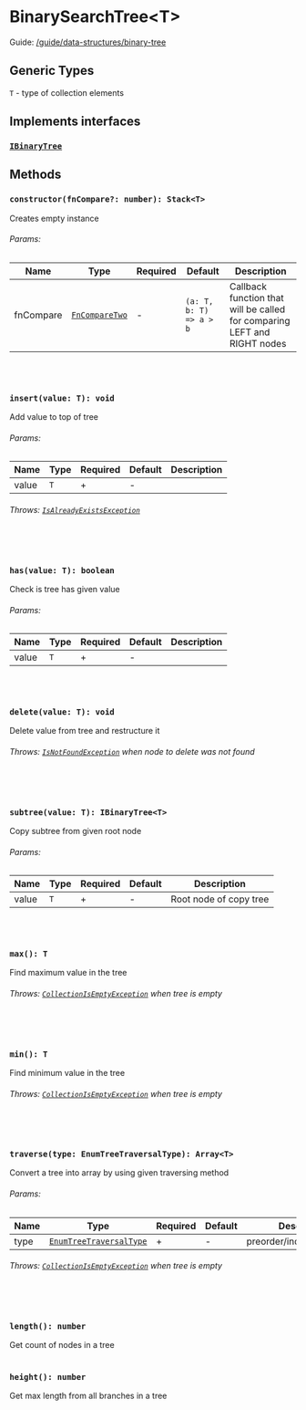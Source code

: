 # BinarySearchTree\<T>

Guide: [/guide/data-structures/binary-tree](/guide/data-structures/binary-tree)

## Generic Types

`T` - type of collection elements

## Implements interfaces

### [`IBinaryTree`](/api/types/interfaces#IBinaryTree)

## Methods

### `constructor(fnCompare?: number): Stack<T>`

Creates empty instance

###### Params:

| Name      | Type                              | Required | Default                 | Description                                                              |
|-----------|-----------------------------------|----------|-------------------------|--------------------------------------------------------------------------|
| fnCompare | [`FnCompareTwo`](/api/types#type) | -        | `(a: T, b: T) => a > b` | Callback function that will be called for comparing LEFT and RIGHT nodes |

<br><br>

### `insert(value: T): void`

Add value to top of tree

###### Params:

| Name  | Type | Required | Default | Description |
|-------|------|----------|---------|-------------|
| value | `T`  | +        | -       |             |

###### Throws: [`IsAlreadyExistsException`](/api/exceptions/state)

<br><br>

### `has(value: T): boolean`

Check is tree has given value

###### Params:

| Name  | Type | Required | Default | Description |
|-------|------|----------|---------|-------------|
| value | `T`  | +        | -       |             |

<br><br>

### `delete(value: T): void`

Delete value from tree and restructure it

###### Throws: [`IsNotFoundException`](/api/exceptions/state) when node to delete was not found

<br><br>

### `subtree(value: T): IBinaryTree<T>`

Copy subtree from given root node

###### Params:

| Name  | Type | Required | Default | Description            |
|-------|------|----------|---------|------------------------|
| value | `T`  | +        | -       | Root node of copy tree |

<br><br>

### `max(): T`

Find maximum value in the tree

###### Throws: [`CollectionIsEmptyException`](/api/exceptions/state) when tree is empty

<br><br>

### `min(): T`

Find minimum value in the tree

###### Throws: [`CollectionIsEmptyException`](/api/exceptions/state) when tree is empty

<br><br>

### `traverse(type: EnumTreeTraversalType): Array<T>`

Convert a tree into array by using given traversing method

###### Params:

| Name | Type                                                                   | Required | Default | Description                |
|------|------------------------------------------------------------------------|----------|---------|----------------------------|
| type | [`EnumTreeTraversalType`](/api/types/enumerable#EnumTreeTraversalType) | +        | -       | preorder/inorder/postorder |

###### Throws: [`CollectionIsEmptyException`](/api/exceptions/state) when tree is empty

<br><br>

### `length(): number`

Get count of nodes in a tree
<br><br>

### `height(): number`

Get max length from all branches in a tree
<br><br>
